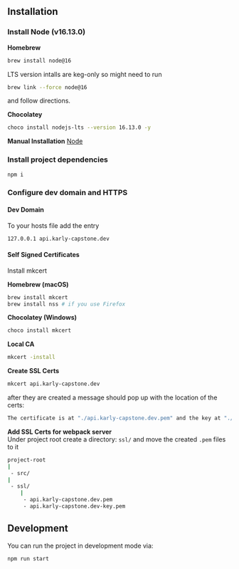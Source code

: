 ## Installation

### Install Node (v16.13.0) 

**Homebrew**

```bash
brew install node@16
```

LTS version intalls are keg-only so might need to run
```bash
brew link --force node@16
```
and follow directions.

**Chocolatey**

```bash
choco install nodejs-lts --version 16.13.0 -y
```

**Manual Installation**
[Node](https://nodejs.org/ko/blog/release/v16.13.0/)

### Install project dependencies
```bash
npm i
```

### Configure dev domain and HTTPS
#### **Dev Domain**
To your hosts file add the entry
```bash
127.0.0.1 api.karly-capstone.dev
```
#### **Self Signed Certificates**
Install mkcert

**Homebrew (macOS)**
```bash
brew install mkcert
brew install nss # if you use Firefox
```
**Chocolatey (Windows)**
```bash
choco install mkcert
```
**Local CA**
```bash
mkcert -install
```

**Create SSL Certs**
```bash
mkcert api.karly-capstone.dev
```
after they are created a message should pop up with the location of the certs:
```bash
The certificate is at "./api.karly-capstone.dev.pem" and the key at "./api.karly-capstone.dev-key.pem"
```

**Add SSL Certs for webpack server**<br>
Under project root create a directory: `ssl/` and move the created `.pem` files to it
```bash
project-root
|
 - src/
|
 - ssl/
    |
     - api.karly-capstone.dev.pem
     - api.karly-capstone.dev-key.pem
```

## Development

You can run the project in development mode via:
```bash
npm run start
```